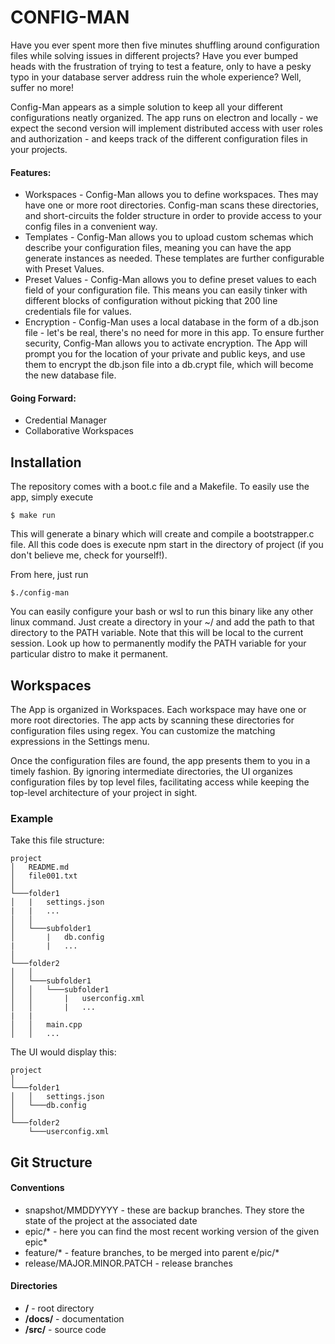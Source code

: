 # CONFIG-MAN

Have you ever spent more then five minutes shuffling around configuration files while solving issues in different projects? Have you ever bumped heads with the frustration of trying to test a feature, only to have a pesky typo in your database server address ruin the whole experience? Well, suffer no more!

Config-Man appears as a simple solution to keep all your different configurations neatly organized. The app runs on electron and locally - we expect the second version will implement distributed access with user roles and authorization - and keeps track of the different configuration files in your projects.

#### Features:
* Workspaces - Config-Man allows you to define workspaces. Thes may have one or more root directories. Config-man scans these directories, and short-circuits the folder structure in order to provide access to your config files in a convenient way.
* Templates - Config-Man allows you to upload custom schemas which describe your configuration files, meaning you can have the app generate instances as needed. These templates are further configurable with Preset Values.
* Preset Values - Config-Man allows you to define preset values to each field of your configuration file. This means you can easily tinker with different blocks of configuration without picking that 200 line credentials file for values.
* Encryption - Config-Man uses a local database in the form of a db.json file - let's be real, there's no need for more in this app. To ensure further security, Config-Man allows you to activate encryption. The App will prompt you for the location of your private and public keys, and use them to encrypt the db.json file into a db.crypt file, which will become the new database file.

#### Going Forward:
* Credential Manager
* Collaborative Workspaces

## Installation

The repository comes with a boot.c file and a Makefile. To easily use the app, simply execute 
```
$ make run
```
This will generate a binary which will create and compile a bootstrapper.c file. All this code does is execute npm start in the directory of project (if you don't believe me, check for yourself!).

From here, just run
```
$./config-man
```

You can easily configure your bash or wsl to run this binary like any other linux command. Just create a directory in your ~/ and add the path to that directory to the PATH variable. Note that this will be local to the current session. Look up how to permanently modify the PATH variable for your particular distro to make it permanent.

## Workspaces

The App is organized in Workspaces. Each workspace may have one or more root directories. The app acts by scanning these directories for configuration files using regex. You can customize the matching expressions in the Settings menu.

Once the configuration files are found, the app presents them to you in a timely fashion. By ignoring intermediate directories, the UI organizes configuration files by top level files, facilitating access while keeping the top-level architecture of your project in sight.

### Example

Take this file structure:

```Base-File-Structure
project
│   README.md
│   file001.txt    
│
└───folder1
│   |   settings.json
|   |   ...
│   │   
│   └───subfolder1
│       |   db.config
|       |   ...
│   
└───folder2
│   │   
│   └───subfolder1
│   │   └───subfolder1
│   │       |   userconfig.xml
│   │       |   ...       
|   |
│   │   main.cpp
│   │   ...
```

The UI would display this:
``` UI-File-Structure
project   
│
└───folder1
│   │   settings.json
│   └───db.config
│   
└───folder2
    └───userconfig.xml
```

## Git Structure
#### Conventions
* snapshot/MMDDYYYY - these are backup branches. They store the state of the project at the associated date
* epic/* - here you can find the most recent working version of the given epic*
* feature/* - feature branches, to be merged into parent e/pic/*
* release/MAJOR.MINOR.PATCH - release branches

#### Directories
* **/** - root directory
* **/docs/** - documentation
* **/src/** - source code
